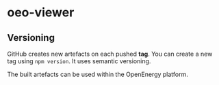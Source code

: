 # oeo-viewer


## Versioning

GitHub creates new artefacts on each pushed **tag**. You can create a new tag using `npm version`. It uses semantic versioning. 

The built artefacts can be used within the OpenEnergy platform.